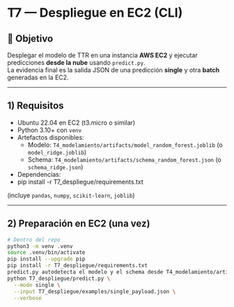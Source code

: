 # T7 — Despliegue en EC2 (CLI)

## 🎯 Objetivo
Desplegar el modelo de TTR en una instancia **AWS EC2** y ejecutar predicciones **desde la nube** usando `predict.py`.  
La evidencia final es la salida JSON de una predicción **single** y otra **batch** generadas en la EC2.

---

## 1) Requisitos
- Ubuntu 22.04 en EC2 (t3.micro o similar)
- Python 3.10+ con `venv`
- Artefactos disponibles:
  - Modelo: `T4_modelamiento/artifacts/model_random_forest.joblib` (o `model_ridge.joblib`)
  - Schema: `T4_modelamiento/artifacts/schema_random_forest.json` (o `schema_ridge.json`)
- Dependencias:
- pip install -r T7_despliegue/requirements.txt

(incluye `pandas`, `numpy`, `scikit-learn`, `joblib`)

---

## 2) Preparación en EC2 (una vez)
```bash
# Dentro del repo
python3 -m venv .venv
source .venv/bin/activate
pip install --upgrade pip
pip install -r T7_despliegue/requirements.txt
predict.py autodetecta el modelo y el schema desde T4_modelamiento/artifacts/.
python T7_despliegue/predict.py \
  --mode single \
  --input T7_despliegue/examples/single_payload.json \
  --verbose
